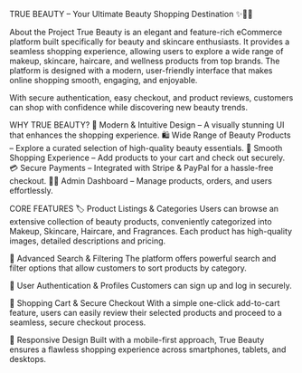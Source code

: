 TRUE BEAUTY – Your Ultimate Beauty Shopping Destination ✨💄🌿

About the Project
True Beauty is an elegant and feature-rich eCommerce platform built specifically for beauty and skincare enthusiasts. It provides a seamless shopping experience, allowing users to explore a wide range of makeup, skincare, haircare, and wellness products from top brands. The platform is designed with a modern, user-friendly interface that makes online shopping smooth, engaging, and enjoyable.

With secure authentication, easy checkout, and product reviews, customers can shop with confidence while discovering new beauty trends.

WHY TRUE BEAUTY?
💖 Modern & Intuitive Design – A visually stunning UI that enhances the shopping experience.
🛍️ Wide Range of Beauty Products – Explore a curated selection of high-quality beauty essentials.
🛒 Smooth Shopping Experience – Add products to your cart and check out securely.
💳 Secure Payments – Integrated with Stripe & PayPal for a hassle-free checkout.
👩‍💻 Admin Dashboard – Manage products, orders, and users effortlessly.

CORE FEATURES
🏷️ Product Listings & Categories
Users can browse an extensive collection of beauty products, conveniently categorized into Makeup, Skincare, Haircare, and Fragrances. Each product has high-quality images, detailed descriptions and pricing.

🔎 Advanced Search & Filtering
The platform offers powerful search and filter options that allow customers to sort products by  category.

🔐 User Authentication & Profiles
Customers can sign up and log in securely.

🛒 Shopping Cart & Secure Checkout
With a simple one-click add-to-cart feature, users can easily review their selected products and proceed to a seamless, secure checkout process.



📱 Responsive Design
Built with a mobile-first approach, True Beauty ensures a flawless shopping experience across smartphones, tablets, and desktops.
